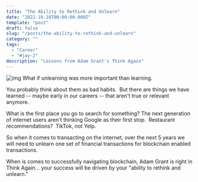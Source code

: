 ```yaml
---
title: "The Ability to Rethink and Unlearn"
date: "2022-10-18T00:00:00.000Z"
template: "post"
draft: false
slug: "/posts/the-ability-to-rethink-and-unlearn"
category: ""
tags:
  - "Career"
  - "#jay-2"
description: "Lessons from Adam Grant's Think Again"
---
```



![img](https://s3.eu-west-1.amazonaws.com/media.socialchamp.io/users/631ce18ae12f5b7e27da4c25/posts/images/ZwEgk075oE.png)
What if unlearning was more important than learning.

You probably think about them as bad habits.  But there are things we have learned -- maybe early in our careers -- that aren't true or relevant anymore.

What is the first place you go to search for something? The next generation of internet users aren't thinking Google as their first stop.  Restaurant recommendations?  TikTok, not Yelp.

So when it comes to transacting on the internet, over the next 5 years we will need to unlearn one set of financial transactions for blockchain enabled transactions.

When is comes to successfully navigating blockchain, Adam Grant is right in Think Again... your success will be driven by your "ability to rethink and unlearn."
